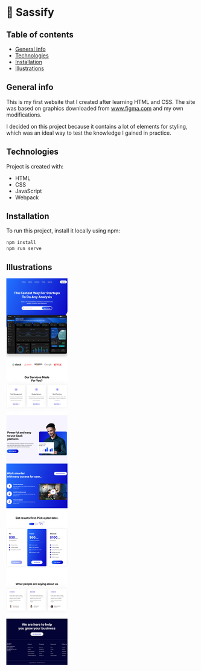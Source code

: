 # 🚀 Sassify

## Table of contents

- [General info](#general-info)
- [Technologies](#technologies)
- [Installation](#installation)
- [Illustrations](#illustrations)

## General info

This is my first website that I created after learning HTML and CSS. The site was based on graphics downloaded from www.figma.com and my own modifications.

I decided on this project because it contains a lot of elements for styling, which was an ideal way to test the knowledge I gained in practice.

## Technologies

Project is created with:

- HTML
- CSS
- JavaScript
- Webpack

## Installation

To run this project, install it locally using npm:

```
npm install
npm run serve
```

## Illustrations

![Sassify Image](/src/image/sassify-img.png)
